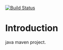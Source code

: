 [![Build Status](https://travis-ci.com/Tailp/travisplay.png)](https://travis-ci.com/Tailp/travisplay)
# Introduction 
java maven project.  
